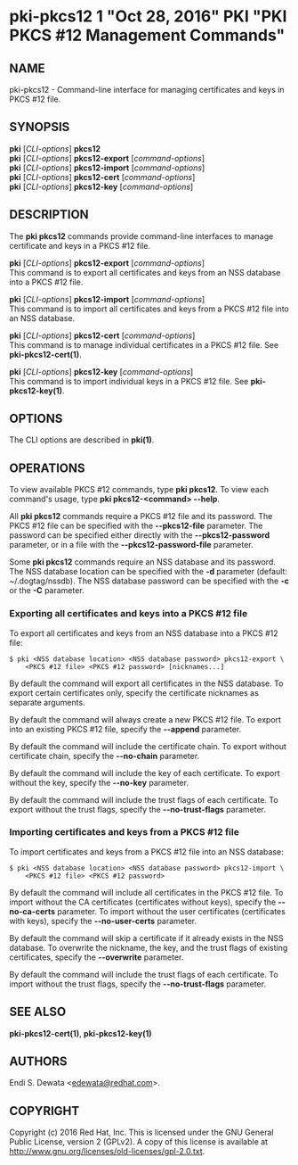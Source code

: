 # pki-pkcs12 1 "Oct 28, 2016" PKI "PKI PKCS #12 Management Commands"

## NAME

pki-pkcs12 - Command-line interface for managing certificates and keys in PKCS #12 file.

## SYNOPSIS

**pki** [*CLI-options*] **pkcs12**  
**pki** [*CLI-options*] **pkcs12-export** [*command-options*]  
**pki** [*CLI-options*] **pkcs12-import** [*command-options*]  
**pki** [*CLI-options*] **pkcs12-cert** [*command-options*]  
**pki** [*CLI-options*] **pkcs12-key** [*command-options*]  

## DESCRIPTION

The **pki pkcs12** commands provide command-line interfaces to manage certificate and keys in a PKCS #12 file.

**pki** [*CLI-options*] **pkcs12-export** [*command-options*]  
    This command is to export all certificates and keys from an NSS database into a PKCS #12 file.

**pki** [*CLI-options*] **pkcs12-import** [*command-options*]  
    This command is to import all certificates and keys from a PKCS #12 file into an NSS database.

**pki** [*CLI-options*] **pkcs12-cert** [*command-options*]  
    This command is to manage individual certificates in a PKCS #12 file. See **pki-pkcs12-cert(1)**.

**pki** [*CLI-options*] **pkcs12-key** [*command-options*]  
    This command is to import individual keys in a PKCS #12 file. See **pki-pkcs12-key(1)**.

## OPTIONS

The CLI options are described in **pki(1)**.

## OPERATIONS

To view available PKCS #12 commands, type **pki pkcs12**.
To view each command's usage, type **pki pkcs12-&lt;command&gt; --help**.

All **pki pkcs12** commands require a PKCS #12 file and its password.
The PKCS #12 file can be specified with the **--pkcs12-file** parameter.
The password can be specified either directly with the **--pkcs12-password** parameter,
or in a file with the **--pkcs12-password-file** parameter.

Some **pki pkcs12** commands require an NSS database and its password.
The NSS database location can be specified with the **-d** parameter (default: ~/.dogtag/nssdb).
The NSS database password can be specified with the **-c** or the **-C** parameter.

### Exporting all certificates and keys into a PKCS #12 file

To export all certificates and keys from an NSS database into a PKCS #12 file:

```
$ pki <NSS database location> <NSS database password> pkcs12-export \
    <PKCS #12 file> <PKCS #12 password> [nicknames...]
```

By default the command will export all certificates in the NSS database.
To export certain certificates only, specify the certificate nicknames as separate arguments.

By default the command will always create a new PKCS #12 file.
To export into an existing PKCS #12 file, specify the **--append** parameter.

By default the command will include the certificate chain.
To export without certificate chain, specify the **--no-chain** parameter.

By default the command will include the key of each certificate.
To export without the key, specify the **--no-key** parameter.

By default the command will include the trust flags of each certificate.
To export without the trust flags, specify the **--no-trust-flags** parameter.

### Importing certificates and keys from a PKCS #12 file

To import certificates and keys from a PKCS #12 file into an NSS database:

```
$ pki <NSS database location> <NSS database password> pkcs12-import \
    <PKCS #12 file> <PKCS #12 password>
```

By default the command will include all certificates in the PKCS #12 file.
To import without the CA certificates (certificates without keys), specify the **--no-ca-certs** parameter.
To import without the user certificates (certificates with keys), specify the **--no-user-certs** parameter.

By default the command will skip a certificate if it already exists in the NSS database.
To overwrite the nickname, the key, and the trust flags of existing certificates, specify the **--overwrite** parameter.

By default the command will include the trust flags of each certificate.
To import without the trust flags, specify the **--no-trust-flags** parameter.

## SEE ALSO

**pki-pkcs12-cert(1)**, **pki-pkcs12-key(1)**

## AUTHORS

Endi S. Dewata &lt;edewata@redhat.com&gt;.

## COPYRIGHT

Copyright (c) 2016 Red Hat, Inc.
This is licensed under the GNU General Public License, version 2 (GPLv2).
A copy of this license is available at http://www.gnu.org/licenses/old-licenses/gpl-2.0.txt.
